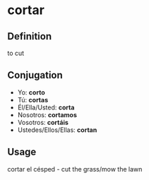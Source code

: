 # cortar

## Definition
to cut

## Conjugation

- Yo: **corto**
- Tú: **cortas**
- Él/Ella/Usted: **corta**
- Nosotros: **cortamos**
- Vosotros: **cortáis**
- Ustedes/Ellos/Ellas: **cortan**

## Usage

cortar el césped \- cut the grass/mow the lawn